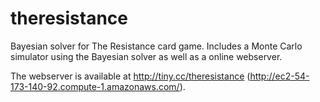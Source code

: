 # theresistance
Bayesian solver for The Resistance card game. Includes a Monte Carlo simulator using the Bayesian solver as well as a online webserver.

The webserver is available at http://tiny.cc/theresistance (http://ec2-54-173-140-92.compute-1.amazonaws.com/).


